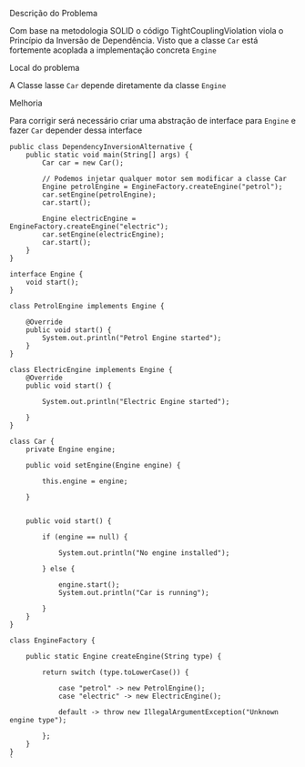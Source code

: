 Descrição do Problema

Com base na metodologia SOLID o código TightCouplingViolation viola o Princípio da Inversão de Dependência.
Visto que a classe `Car` está fortemente acoplada a implementação concreta `Engine`

Local do problema

A Classe lasse `Car` depende diretamente da classe `Engine` 


Melhoria 

Para corrigir será necessário criar uma abstração de interface para `Engine` e fazer `Car` depender dessa interface 

````
public class DependencyInversionAlternative {
    public static void main(String[] args) {
        Car car = new Car();
        
        // Podemos injetar qualquer motor sem modificar a classe Car
        Engine petrolEngine = EngineFactory.createEngine("petrol");
        car.setEngine(petrolEngine);
        car.start();
        
        Engine electricEngine = EngineFactory.createEngine("electric");
        car.setEngine(electricEngine);
        car.start();
    }
}

interface Engine {
    void start();
}

class PetrolEngine implements Engine {

    @Override
    public void start() {
        System.out.println("Petrol Engine started");
    }
}

class ElectricEngine implements Engine {
    @Override
    public void start() {

        System.out.println("Electric Engine started");

    }
}

class Car {
    private Engine engine;

    public void setEngine(Engine engine) {

        this.engine = engine;

    }


    public void start() {

        if (engine == null) {

            System.out.println("No engine installed");

        } else {

            engine.start();
            System.out.println("Car is running");

        }
    }
}

class EngineFactory {

    public static Engine createEngine(String type) {

        return switch (type.toLowerCase()) {

            case "petrol" -> new PetrolEngine();
            case "electric" -> new ElectricEngine();

            default -> throw new IllegalArgumentException("Unknown engine type");

        };
    }
}
`
